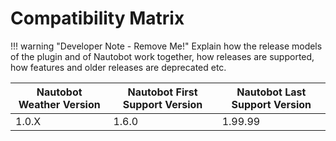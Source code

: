 # Compatibility Matrix

!!! warning "Developer Note - Remove Me!"
    Explain how the release models of the plugin and of Nautobot work together, how releases are supported, how features and older releases are deprecated etc.

| Nautobot Weather Version | Nautobot First Support Version | Nautobot Last Support Version |
| ------------- | -------------------- | ------------- |
| 1.0.X         | 1.6.0                | 1.99.99        |
